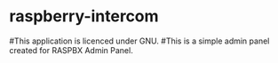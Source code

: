 # raspberry-intercom
#This application is licenced under GNU.
#This is a simple admin panel created for RASPBX Admin Panel.
